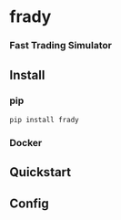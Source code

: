 # frady

### **Fa**st **Tra**ding **Si**mulator

## Install

### pip

`pip install frady`

### Docker

## Quickstart

## Config
